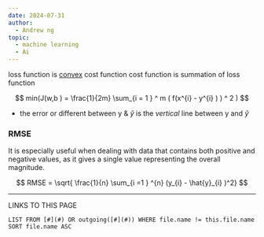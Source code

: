 ```yaml
---
date: 2024-07-31
author:
  - Andrew ng
topic:
  - machine learning
  - Ai
---
```

loss  function is [convex](convex) cost function 
cost function is summation of loss function 

$$
min(J(w,b ) = \frac{1}{2m} \sum_{i = 1 } ^ m ( f(x^{i} - y^{i} ) ) ^ 2 )  
$$

- the error or different between y & $\hat{y}$ is the *vertical* line between y and $\hat{y}$ 


### RMSE 
It is especially useful when dealing with data that contains both positive and negative values, as it gives a single value representing the overall magnitude.

$$
RMSE = \sqrt{ \frac{1}{n} \sum_{i =1 } ^{n} (y_{i} - \hat{y}_{i} )^2}
$$

----
LINKS TO THIS PAGE 
```dataview
LIST FROM [#](#) OR outgoing([#](#)) WHERE file.name != this.file.name SORT file.name ASC
```
